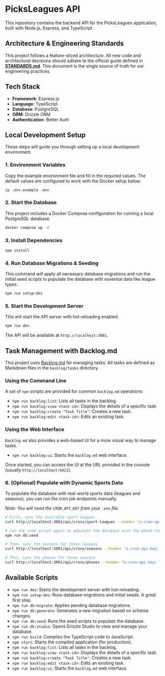 # PicksLeagues API

This repository contains the backend API for the PicksLeagues application, built with Node.js, Express, and TypeScript.

## Architecture & Engineering Standards

This project follows a feature-sliced architecture. All new code and architectural decisions should adhere to the official guide defined in [**STANDARDS.md**](./STANDARDS.md). This document is the single source of truth for our engineering practices.

## Tech Stack

- **Framework**: Express.js
- **Language**: TypeScript
- **Database**: PostgreSQL
- **ORM**: Drizzle ORM
- **Authentication**: Better Auth

## Local Development Setup

These steps will guide you through setting up a local development environment.

### 1. Environment Variables

Copy the example environment file and fill in the required values. The default values are configured to work with the Docker setup below.

```bash
cp .env.example .env
```

### 2. Start the Database

This project includes a Docker Compose configuration for running a local PostgreSQL database.

```bash
docker compose up -d
```

### 3. Install Dependencies

```bash
npm install
```

### 4. Run Database Migrations & Seeding

This command will apply all necessary database migrations and run the initial seed scripts to populate the database with essential data like league types.

```bash
npm run setup:dev
```

### 5. Start the Development Server

This will start the API server with hot-reloading enabled.

```bash
npm run dev
```

The API will be available at `http://localhost:3001`.

## Task Management with Backlog.md

This project uses [Backlog.md](https://github.com/MrLesk/Backlog.md) for managing tasks. All tasks are defined as Markdown files in the `backlog/tasks` directory.

### Using the Command Line

A set of `npm` scripts are provided for common `backlog.md` operations:

- `npm run backlog:list`: Lists all tasks in the backlog.
- `npm run backlog:view <task-id>`: Displays the details of a specific task.
- `npm run backlog:create "Task Title"`: Creates a new task.
- `npm run backlog:edit <task-id>`: Edits an existing task.

### Using the Web Interface

`Backlog.md` also provides a web-based UI for a more visual way to manage tasks.

- `npm run backlog:ui`: Starts the `backlog.md` web interface.

Once started, you can access the UI at the URL provided in the console (usually `http://localhost:6421`).

### 6. (Optional) Populate with Dynamic Sports Data

To populate the database with real-world sports data (leagues and seasons), you can run the cron job endpoints manually.

_Note: You will need the `CRON_API_KEY` from your `.env` file._

```bash
# First, sync the available sport leagues
curl http://localhost:3001/api/crons/sport-leagues --header "x-cron-api-key: local"

# run the seed script again to populate the database with the phase templates based off of the NFL league that was created
npm run db:seed

# Then, sync the seasons for those leagues
curl http://localhost:3001/api/crons/seasons --header "x-cron-api-key: local"

# Then, sync the phases for those seasons
curl http://localhost:3001/api/crons/phases --header "x-cron-api-key: local"
```

## Available Scripts

- `npm run dev`: Starts the development server with hot-reloading.
- `npm run setup:dev`: Runs database migrations and initial seeds. A great first step.
- `npm run db:migrate`: Applies pending database migrations.
- `npm run db:generate`: Generates a new migration based on schema changes.
- `npm run db:seed`: Runs the seed scripts to populate the database.
- `npm run db:studio`: Opens Drizzle Studio to view and manage your database.
- `npm run build`: Compiles the TypeScript code to JavaScript.
- `npm start`: Starts the compiled application (for production).
- `npm run backlog:list`: Lists all tasks in the backlog.
- `npm run backlog:view <task-id>`: Displays the details of a specific task.
- `npm run backlog:create "Task Title"`: Creates a new task.
- `npm run backlog:edit <task-id>`: Edits an existing task.
- `npm run backlog:ui`: Starts the `backlog.md` web interface.
